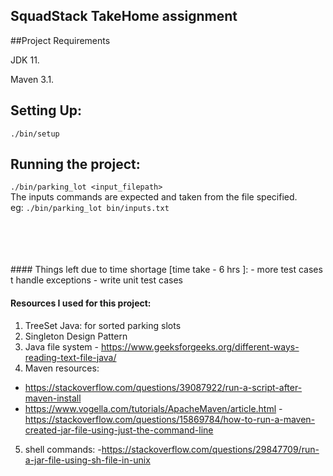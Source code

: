 
## SquadStack TakeHome assignment

##Project Requirements

JDK 11.

Maven 3.1.


## Setting Up:

 `./bin/setup`	
 
 
## Running the project:

`./bin/parking_lot <input_filepath>`<br>
The inputs commands are expected and taken from the file specified.<br>
 eg: `./bin/parking_lot bin/inputs.txt`
 
<br>
<br>
<br>
<br>
#### Things left due to time shortage [time take - 6 hrs ]:
- more test cases t handle exceptions
- write unit test cases

#### Resources I used for this project:

1. TreeSet Java: for sorted parking slots
2. Singleton Design Pattern
3. Java file system - https://www.geeksforgeeks.org/different-ways-reading-text-file-java/
4. Maven resources:
- https://stackoverflow.com/questions/39087922/run-a-script-after-maven-install
- https://www.vogella.com/tutorials/ApacheMaven/article.html
-https://stackoverflow.com/questions/15869784/how-to-run-a-maven-created-jar-file-using-just-the-command-line
5. shell commands:
-https://stackoverflow.com/questions/29847709/run-a-jar-file-using-sh-file-in-unix
